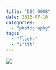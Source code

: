 ```yaml
---
title: "DSC_0008"
date: 2015-07-10
categories: 
  - "photography"
tags: 
  - "flickr"
  - "ifttt"
---
```


![](https://farm1.staticflickr.com/509/19557171966_80f2673ac6_b.jpg)
